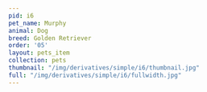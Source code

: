 ```yaml
---
pid: i6
pet_name: Murphy
animal: Dog
breed: Golden Retriever
order: '05'
layout: pets_item
collection: pets
thumbnail: "/img/derivatives/simple/i6/thumbnail.jpg"
full: "/img/derivatives/simple/i6/fullwidth.jpg"
---
```

